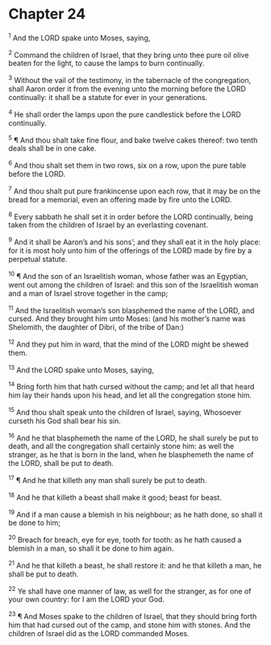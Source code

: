 # Chapter 24

<sup>1</sup> And the LORD spake unto Moses, saying, 

<sup>2</sup> Command the children of Israel, that they bring unto thee pure oil olive beaten for the light, to cause the lamps to burn continually. 

<sup>3</sup> Without the vail of the testimony, in the tabernacle of the congregation, shall Aaron order it from the evening unto the morning before the LORD continually: it shall be a statute for ever in your generations. 

<sup>4</sup> He shall order the lamps upon the pure candlestick before the LORD continually. 

<sup>5</sup> ¶ And thou shalt take fine flour, and bake twelve cakes thereof: two tenth deals shall be in one cake. 

<sup>6</sup> And thou shalt set them in two rows, six on a row, upon the pure table before the LORD. 

<sup>7</sup> And thou shalt put pure frankincense upon each row, that it may be on the bread for a memorial, even an offering made by fire unto the LORD. 

<sup>8</sup> Every sabbath he shall set it in order before the LORD continually, being taken from the children of Israel by an everlasting covenant. 

<sup>9</sup> And it shall be Aaron’s and his sons’; and they shall eat it in the holy place: for it is most holy unto him of the offerings of the LORD made by fire by a perpetual statute. 

<sup>10</sup> ¶ And the son of an Israelitish woman, whose father was an Egyptian, went out among the children of Israel: and this son of the Israelitish woman and a man of Israel strove together in the camp; 

<sup>11</sup> And the Israelitish woman’s son blasphemed the name of the LORD, and cursed. And they brought him unto Moses: (and his mother’s name was Shelomith, the daughter of Dibri, of the tribe of Dan:) 

<sup>12</sup> And they put him in ward, that the mind of the LORD might be shewed them. 

<sup>13</sup> And the LORD spake unto Moses, saying, 

<sup>14</sup> Bring forth him that hath cursed without the camp; and let all that heard him lay their hands upon his head, and let all the congregation stone him. 

<sup>15</sup> And thou shalt speak unto the children of Israel, saying, Whosoever curseth his God shall bear his sin. 

<sup>16</sup> And he that blasphemeth the name of the LORD, he shall surely be put to death, and all the congregation shall certainly stone him: as well the stranger, as he that is born in the land, when he blasphemeth the name of the LORD, shall be put to death. 

<sup>17</sup> ¶ And he that killeth any man shall surely be put to death. 

<sup>18</sup> And he that killeth a beast shall make it good; beast for beast. 

<sup>19</sup> And if a man cause a blemish in his neighbour; as he hath done, so shall it be done to him; 

<sup>20</sup> Breach for breach, eye for eye, tooth for tooth: as he hath caused a blemish in a man, so shall it be done to him again. 

<sup>21</sup> And he that killeth a beast, he shall restore it: and he that killeth a man, he shall be put to death. 

<sup>22</sup> Ye shall have one manner of law, as well for the stranger, as for one of your own country: for I am the LORD your God. 

<sup>23</sup> ¶ And Moses spake to the children of Israel, that they should bring forth him that had cursed out of the camp, and stone him with stones. And the children of Israel did as the LORD commanded Moses. 


